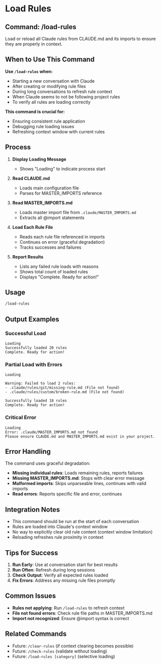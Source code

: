 # Load Rules

## Command: /load-rules

Load or reload all Claude rules from CLAUDE.md and its imports to ensure they are properly in context.

## When to Use This Command

**Use `/load-rules` when:**
- Starting a new conversation with Claude
- After creating or modifying rule files  
- During long conversations to refresh rule context
- When Claude seems to not be following project rules
- To verify all rules are loading correctly

**This command is crucial for:**
- Ensuring consistent rule application
- Debugging rule loading issues
- Refreshing context window with current rules

## Process

1. **Display Loading Message**
   - Shows "Loading" to indicate process start
   
2. **Read CLAUDE.md**
   - Loads main configuration file
   - Parses for MASTER_IMPORTS reference
   
3. **Read MASTER_IMPORTS.md**
   - Loads master import file from `.claude/MASTER_IMPORTS.md`
   - Extracts all @import statements
   
4. **Load Each Rule File**
   - Reads each rule file referenced in imports
   - Continues on error (graceful degradation)
   - Tracks successes and failures
   
5. **Report Results**
   - Lists any failed rule loads with reasons
   - Shows total count of loaded rules
   - Displays "Complete. Ready for action!"

## Usage

```bash
/load-rules
```

## Output Examples

### Successful Load
```
Loading
Successfully loaded 20 rules
Complete. Ready for action!
```

### Partial Load with Errors
```
Loading

Warning: Failed to load 2 rules:
- .claude/rules/git/missing-rule.md (File not found)
- .claude/rules/custom/broken-rule.md (File not found)

Successfully loaded 18 rules
Complete. Ready for action!
```

### Critical Error
```
Loading
Error: .claude/MASTER_IMPORTS.md not found
Please ensure CLAUDE.md and MASTER_IMPORTS.md exist in your project.
```

## Error Handling

The command uses graceful degradation:
- **Missing individual rules**: Loads remaining rules, reports failures
- **Missing MASTER_IMPORTS.md**: Stops with clear error message
- **Malformed imports**: Skips unparseable lines, continues with valid imports
- **Read errors**: Reports specific file and error, continues

## Integration Notes

- This command should be run at the start of each conversation
- Rules are loaded into Claude's context window
- No way to explicitly clear old rule content (context window limitation)
- Reloading refreshes rule proximity in context

## Tips for Success

1. **Run Early**: Use at conversation start for best results
2. **Run Often**: Refresh during long sessions
3. **Check Output**: Verify all expected rules loaded
4. **Fix Errors**: Address any missing rule files promptly

## Common Issues

- **Rules not applying**: Run `/load-rules` to refresh context
- **File not found errors**: Check rule file paths in MASTER_IMPORTS.md
- **Import not recognized**: Ensure @import syntax is correct

## Related Commands

- Future: `/clear-rules` (if context clearing becomes possible)
- Future: `/check-rules` (validate without loading)
- Future: `/load-rules [category]` (selective loading)